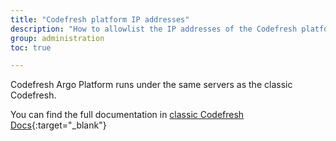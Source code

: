 ```yaml
---
title: "Codefresh platform IP addresses"
description: "How to allowlist the IP addresses of the Codefresh platform"
group: administration
toc: true

---
```


Codefresh Argo Platform runs under the same servers as the classic Codefresh.

You can find the full documentation in [classic Codefresh Docs](https://codefresh.io/docs/docs/administration/platform-ip-addresses/){:target="\_blank"}
